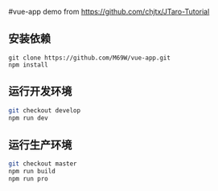 #vue-app demo from https://github.com/chjtx/JTaro-Tutorial

## 安装依赖

```
git clone https://github.com/M69W/vue-app.git
npm install
```

## 运行开发环境

```bash
git checkout develop
npm run dev
```

## 运行生产环境

```bash
git checkout master
npm run build
npm run pro
```
